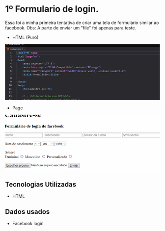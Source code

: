 # 1º Formulario de login.

Essa foi a minha primeira tentativa de criar uma tela de formulário similar ao facebook.
Obs: A parte de enviar um "file" foi apenas para teste.

- HTML (Puro)
<img src="form.gif" alt="É um gif da tela do projeto">

- Page
<img src="form2.gif" alt="É um gif da tela do projeto">


## Tecnologias Utilizadas

- HTML

## Dados usados

- Facebook login
